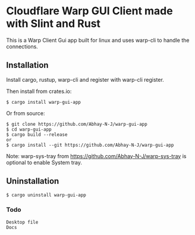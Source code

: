 # Cloudflare Warp GUI Client made with Slint and Rust 

This is a Warp Client Gui app built for linux and uses warp-cli to handle the connections.

## Installation

Install cargo, rustup, warp-cli and register with warp-cli register.

Then install from crates.io:

    $ cargo install warp-gui-app
    
Or from source:

    $ git clone https://github.com/Abhay-N-J/warp-gui-app
    $ cd warp-gui-app
    $ cargo build --release
    or 
    $ cargo install --git https://github.com/Abhay-N-J/warp-gui-app

Note: warp-sys-tray from https://github.com/Abhay-N-J/warp-sys-tray is optional to enable System tray.

## Uninstallation

    $ cargo uninstall warp-gui-app

### Todo
    Desktop file
    Docs

